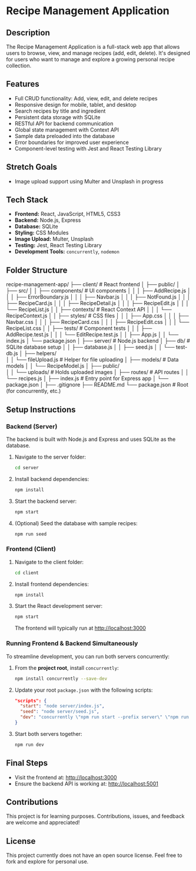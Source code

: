 # Recipe Management Application

## Description
The Recipe Management Application is a full-stack web app that allows users to browse, view, and manage recipes (add, edit, delete). It's designed for users who want to manage and explore a growing personal recipe collection.

## Features

- Full CRUD functionality: Add, view, edit, and delete recipes
- Responsive design for mobile, tablet, and desktop
- Search recipes by title and ingredient
- Persistent data storage with SQLite
- RESTful API for backend communication
- Global state management with Context API
- Sample data preloaded into the database
- Error boundaries for improved user experience
- Component-level testing with Jest and React Testing Library

## Stretch Goals

- Image upload support using Multer and Unsplash in progress

## Tech Stack

- **Frontend:** React, JavaScript, HTML5, CSS3
- **Backend:** Node.js, Express
- **Database:** SQLite
- **Styling:** CSS Modules
- **Image Upload:** Multer, Unsplash
- **Testing:** Jest, React Testing Library
- **Development Tools:** `concurrently`, `nodemon`

## Folder Structure
recipe-management-app/
├── client/                         # React frontend
│   ├── public/
│   ├── src/
│   │   ├── components/             # UI components
│   │   │   ├── AddRecipe.js
│   │   │   ├── ErrorBoundary.js
│   │   │   ├── Navbar.js
│   │   │   ├── NotFound.js
│   │   │   ├── RecipeCard.js
│   │   │   ├── RecipeDetail.js
│   │   │   ├── RecipeEdit.js
│   │   │   └── RecipeList.js
│   │   ├── contexts/              # React Context API
│   │   │   └── RecipeContext.js
│   │   ├── styles/                # CSS files
│   │   │   ├── App.css
│   │   │   ├── Navbar.css
│   │   │   ├── RecipeCard.css
│   │   │   ├── RecipeEdit.css
│   │   │   └── RecipeList.css
│   │   ├── tests/                 # Component tests
│   │   │   ├── AddRecipe.test.js
│   │   │   └── EditRecipe.test.js
│   │   ├── App.js
│   │   └── index.js
│   └── package.json
│
├── server/                         # Node.js backend
│   ├── db/                         # SQLite database setup
│   │   ├── database.js
│   │   ├── seed.js
│   │   └── test-db.js
│   ├── helpers/                    
│   │   └── fileUpload.js           # Helper for file uploading
│   ├── models/                     # Data models
│   │   └── RecipeModel.js
│   ├── public/  
│   │   └── uploads/                # Holds uploaded images
│   ├── routes/                     # API routes
│   │   └── recipes.js
│   ├── index.js                    # Entry point for Express app
│   └── package.json
│
├── .gitignore
├── README.md
└── package.json                    # Root (for concurrently, etc.)

## Setup Instructions

### Backend (Server)
The backend is built with Node.js and Express and uses SQLite as the database.

1. Navigate to the server folder:
   ```bash
   cd server
   ```
2. Install backend dependencies:
   ```bash
   npm install
   ```
3. Start the backend server:
   ```bash
   npm start
   ```
4. (Optional) Seed the database with sample recipes:
   ```bash
   npm run seed
   ```


### Frontend (Client)
1. Navigate to the client folder:
   ```bash
   cd client
   ```
2. Install frontend dependencies:
   ```bash
   npm install
   ```
3. Start the React development server:
   ```bash
   npm start
   ```
   The frontend will typically run at [http://localhost:3000](http://localhost:3000)

### Running Frontend & Backend Simultaneously

To streamline development, you can run both servers concurrently:

1. From the **project root**, install `concurrently`:
   ```bash
   npm install concurrently --save-dev
   ```

2. Update your root `package.json` with the following scripts:
   ```json
   "scripts": {
     "start": "node server/index.js",
     "seed": "node server/seed.js",
     "dev": "concurrently \"npm run start --prefix server\" \"npm run start --prefix client\""
   }
   ```

3. Start both servers together:
   ```bash
   npm run dev
   ```

## Final Steps
- Visit the frontend at: [http://localhost:3000](http://localhost:3000)
- Ensure the backend API is working at: [http://localhost:5001](http://localhost:5001)

## Contributions
This project is for learning purposes. Contributions, issues, and feedback are welcome and appreciated!

## License
This project currently does not have an open source license. Feel free to fork and explore for personal use.
